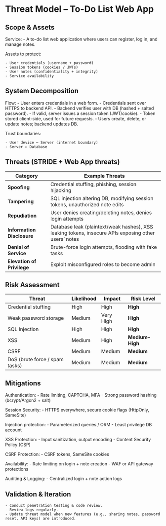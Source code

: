 # Threat Model – To-Do List Web App


## Scope & Assets

Service: 
    - A to-do list web application where users can register, log in, and manage notes.

Assets to protect:

    - User credentials (username + password)
    - Session tokens (cookies / JWTs)
    - User notes (confidentiality + integrity)
    - Service availability

##  System Decomposition

Flow:
    - User enters credentials in a web form.
    - Credentials sent over HTTPS to backend API.
    - Backend verifies user with DB (hashed + salted password).
    - If valid, server issues a session token (JWT/cookie).
    - Token stored client-side, used for future requests.
    - Users create, delete, or update notes; backend updates DB.

Trust boundaries:

    - User device ↔ Server (internet boundary)
    - Server ↔ Database

## Threats (STRIDE + Web App threats)
| Category                   | Example Threats                                                                                      |
| -------------------------- | ---------------------------------------------------------------------------------------------------- |
| **Spoofing**               | Credential stuffing, phishing, session hijacking                                                     |
| **Tampering**              | SQL injection altering DB, modifying session tokens, unauthorized note edits                         |
| **Repudiation**            | User denies creating/deleting notes, denies login attempts                                           |
| **Information Disclosure** | Database leak (plaintext/weak hashes), XSS leaking tokens, insecure APIs exposing other users’ notes |
| **Denial of Service**      | Brute-force login attempts, flooding with fake tasks                                                 |
| **Elevation of Privilege** | Exploit misconfigured roles to become admin                                                          |

## Risk Assessment 
| Threat                         | Likelihood | Impact    | Risk Level      |
| ------------------------------ | ---------- | --------- | --------------- |
| Credential stuffing            | High       | High      | **High**        |
| Weak password storage          | Medium     | Very High | **High**        |
| SQL Injection                  | High       | High      | **High**        |
| XSS                            | Medium     | High      | **Medium–High** |
| CSRF                           | Medium     | Medium    | **Medium**      |
| DoS (brute force / spam tasks) | Medium     | Medium    | **Medium**      |


## Mitigations

Authentication:
    - Rate limiting, CAPTCHA, MFA
    - Strong password hashing (bcrypt/Argon2 + salt)

Session Security:
    - HTTPS everywhere, secure cookie flags (HttpOnly, SameSite)

Injection protection:
    - Parameterized queries / ORM
    - Least privilege DB account

XSS Protection:
    - Input sanitization, output encoding
    - Content Security Policy (CSP)

CSRF Protection:
    - CSRF tokens, SameSite cookies

Availability:
    - Rate limiting on login + note creation
    - WAF or API gateway protections

Auditing & Logging:
    - Centralized login + note action logs

## Validation & Iteration

    - Conduct penetration testing & code review.
    - Review logs regularly.
    - Update threat model when new features (e.g., sharing notes, password reset, API keys) are introduced.